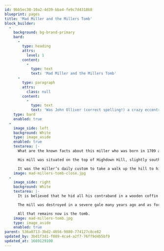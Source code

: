 ```yaml
---
id: 9bb5ec38-10a2-4d39-bba4-fe9c7d4318b8
blueprint: pages
title: 'Mad Miller and the Millers Tomb'
block_builder:
  -
    background: bg-brand-primary
    bard:
      -
        type: heading
        attrs:
          level: 1
        content:
          -
            type: text
            text: 'Mad Miller and the Millers Tomb'
      -
        type: paragraph
        attrs:
          class: null
        content:
          -
            type: text
            text: 'Was John Olliver (correct spelling!) a crazy eccentric, a devout believer or simply a crafty smuggler?'
    type: bard
    enabled: true
  -
    image_side: left
    background: White
    type: image_aside
    enabled: true
    textarea: |-
      What are the known facts about this miller who was born in 1709 and died in 1793?

      His mill was situated on the top of Highdown Hill, slightly south of the present trigonometrical point, and his cottage was somewhere on the northern slope of what was then called Caesar’s Hill.

      It was the miller’s daily custom to take a walk up the hill to his favourite vantage point to survey the scene and consider the imminence of his own demise; for which he had thoughtfully provided a tomb built in 1763, thirty years before his death.
    image: mad-millers-tomb-close.jpg
  -
    image_side: right
    background: White
    textarea: |-
      It is believed that he hid all his contraband in a wooden coffin under his bed.

      The mill was destroyed in a severe gale many years ago and as for his cottage, well, that was demolished some time in the sixties due to being structurally dangerous.

      All that remains now is the tomb.
    image: mad-millers-tomb.jpg
    type: image_aside
    enabled: true
parent: 536a0713-3bd2-4656-9880-774127c8ce82
updated_by: 3bd1f3d1-f089-4ca4-a2f7-76ff9d4b5bf9
updated_at: 1669129100
---
```

